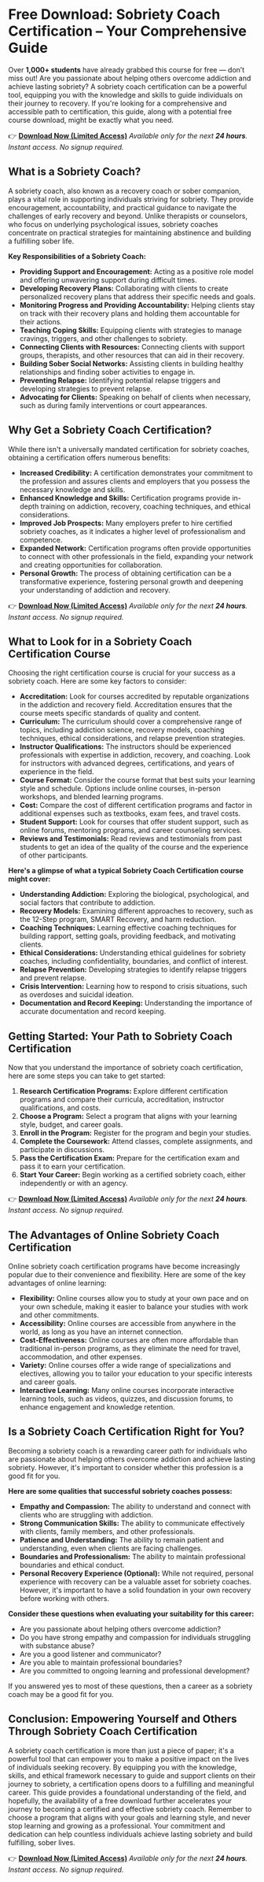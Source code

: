 # Free Download: Sobriety Coach Certification – Your Comprehensive Guide

Over **1,000+ students** have already grabbed this course for free — don’t miss out!
Are you passionate about helping others overcome addiction and achieve lasting sobriety? A sobriety coach certification can be a powerful tool, equipping you with the knowledge and skills to guide individuals on their journey to recovery. If you're looking for a comprehensive and accessible path to certification, this guide, along with a potential free course download, might be exactly what you need.

👉 **[Download Now (Limited Access)](https://udemywork.com/sobriety-coach-certification)**
_Available only for the next **24 hours**. Instant access. No signup required._

## What is a Sobriety Coach?

A sobriety coach, also known as a recovery coach or sober companion, plays a vital role in supporting individuals striving for sobriety. They provide encouragement, accountability, and practical guidance to navigate the challenges of early recovery and beyond. Unlike therapists or counselors, who focus on underlying psychological issues, sobriety coaches concentrate on practical strategies for maintaining abstinence and building a fulfilling sober life.

**Key Responsibilities of a Sobriety Coach:**

*   **Providing Support and Encouragement:** Acting as a positive role model and offering unwavering support during difficult times.
*   **Developing Recovery Plans:** Collaborating with clients to create personalized recovery plans that address their specific needs and goals.
*   **Monitoring Progress and Providing Accountability:** Helping clients stay on track with their recovery plans and holding them accountable for their actions.
*   **Teaching Coping Skills:** Equipping clients with strategies to manage cravings, triggers, and other challenges to sobriety.
*   **Connecting Clients with Resources:** Connecting clients with support groups, therapists, and other resources that can aid in their recovery.
*   **Building Sober Social Networks:** Assisting clients in building healthy relationships and finding sober activities to engage in.
*   **Preventing Relapse:** Identifying potential relapse triggers and developing strategies to prevent relapse.
*   **Advocating for Clients:** Speaking on behalf of clients when necessary, such as during family interventions or court appearances.

## Why Get a Sobriety Coach Certification?

While there isn't a universally mandated certification for sobriety coaches, obtaining a certification offers numerous benefits:

*   **Increased Credibility:** A certification demonstrates your commitment to the profession and assures clients and employers that you possess the necessary knowledge and skills.
*   **Enhanced Knowledge and Skills:** Certification programs provide in-depth training on addiction, recovery, coaching techniques, and ethical considerations.
*   **Improved Job Prospects:** Many employers prefer to hire certified sobriety coaches, as it indicates a higher level of professionalism and competence.
*   **Expanded Network:** Certification programs often provide opportunities to connect with other professionals in the field, expanding your network and creating opportunities for collaboration.
*   **Personal Growth:** The process of obtaining certification can be a transformative experience, fostering personal growth and deepening your understanding of addiction and recovery.

👉 **[Download Now (Limited Access)](https://udemywork.com/sobriety-coach-certification)**
_Available only for the next **24 hours**. Instant access. No signup required._

## What to Look for in a Sobriety Coach Certification Course

Choosing the right certification course is crucial for your success as a sobriety coach. Here are some key factors to consider:

*   **Accreditation:** Look for courses accredited by reputable organizations in the addiction and recovery field. Accreditation ensures that the course meets specific standards of quality and content.
*   **Curriculum:** The curriculum should cover a comprehensive range of topics, including addiction science, recovery models, coaching techniques, ethical considerations, and relapse prevention strategies.
*   **Instructor Qualifications:** The instructors should be experienced professionals with expertise in addiction, recovery, and coaching. Look for instructors with advanced degrees, certifications, and years of experience in the field.
*   **Course Format:** Consider the course format that best suits your learning style and schedule. Options include online courses, in-person workshops, and blended learning programs.
*   **Cost:** Compare the cost of different certification programs and factor in additional expenses such as textbooks, exam fees, and travel costs.
*   **Student Support:** Look for courses that offer student support, such as online forums, mentoring programs, and career counseling services.
*   **Reviews and Testimonials:** Read reviews and testimonials from past students to get an idea of the quality of the course and the experience of other participants.

**Here's a glimpse of what a typical Sobriety Coach Certification course might cover:**

*   **Understanding Addiction:** Exploring the biological, psychological, and social factors that contribute to addiction.
*   **Recovery Models:** Examining different approaches to recovery, such as the 12-Step program, SMART Recovery, and harm reduction.
*   **Coaching Techniques:** Learning effective coaching techniques for building rapport, setting goals, providing feedback, and motivating clients.
*   **Ethical Considerations:** Understanding ethical guidelines for sobriety coaches, including confidentiality, boundaries, and conflict of interest.
*   **Relapse Prevention:** Developing strategies to identify relapse triggers and prevent relapse.
*   **Crisis Intervention:** Learning how to respond to crisis situations, such as overdoses and suicidal ideation.
*   **Documentation and Record Keeping:** Understanding the importance of accurate documentation and record keeping.

## Getting Started: Your Path to Sobriety Coach Certification

Now that you understand the importance of sobriety coach certification, here are some steps you can take to get started:

1.  **Research Certification Programs:** Explore different certification programs and compare their curricula, accreditation, instructor qualifications, and costs.
2.  **Choose a Program:** Select a program that aligns with your learning style, budget, and career goals.
3.  **Enroll in the Program:** Register for the program and begin your studies.
4.  **Complete the Coursework:** Attend classes, complete assignments, and participate in discussions.
5.  **Pass the Certification Exam:** Prepare for the certification exam and pass it to earn your certification.
6.  **Start Your Career:** Begin working as a certified sobriety coach, either independently or with an agency.

👉 **[Download Now (Limited Access)](https://udemywork.com/sobriety-coach-certification)**
_Available only for the next **24 hours**. Instant access. No signup required._

## The Advantages of Online Sobriety Coach Certification

Online sobriety coach certification programs have become increasingly popular due to their convenience and flexibility. Here are some of the key advantages of online learning:

*   **Flexibility:** Online courses allow you to study at your own pace and on your own schedule, making it easier to balance your studies with work and other commitments.
*   **Accessibility:** Online courses are accessible from anywhere in the world, as long as you have an internet connection.
*   **Cost-Effectiveness:** Online courses are often more affordable than traditional in-person programs, as they eliminate the need for travel, accommodation, and other expenses.
*   **Variety:** Online courses offer a wide range of specializations and electives, allowing you to tailor your education to your specific interests and career goals.
*   **Interactive Learning:** Many online courses incorporate interactive learning tools, such as videos, quizzes, and discussion forums, to enhance engagement and knowledge retention.

## Is a Sobriety Coach Certification Right for You?

Becoming a sobriety coach is a rewarding career path for individuals who are passionate about helping others overcome addiction and achieve lasting sobriety. However, it's important to consider whether this profession is a good fit for you.

**Here are some qualities that successful sobriety coaches possess:**

*   **Empathy and Compassion:** The ability to understand and connect with clients who are struggling with addiction.
*   **Strong Communication Skills:** The ability to communicate effectively with clients, family members, and other professionals.
*   **Patience and Understanding:** The ability to remain patient and understanding, even when clients are facing challenges.
*   **Boundaries and Professionalism:** The ability to maintain professional boundaries and ethical conduct.
*   **Personal Recovery Experience (Optional):** While not required, personal experience with recovery can be a valuable asset for sobriety coaches. However, it's important to have a solid foundation in your own recovery before working with others.

**Consider these questions when evaluating your suitability for this career:**

*   Are you passionate about helping others overcome addiction?
*   Do you have strong empathy and compassion for individuals struggling with substance abuse?
*   Are you a good listener and communicator?
*   Are you able to maintain professional boundaries?
*   Are you committed to ongoing learning and professional development?

If you answered yes to most of these questions, then a career as a sobriety coach may be a good fit for you.

## Conclusion: Empowering Yourself and Others Through Sobriety Coach Certification

A sobriety coach certification is more than just a piece of paper; it's a powerful tool that can empower you to make a positive impact on the lives of individuals seeking recovery. By equipping you with the knowledge, skills, and ethical framework necessary to guide and support clients on their journey to sobriety, a certification opens doors to a fulfilling and meaningful career. This guide provides a foundational understanding of the field, and hopefully, the availability of a free download further accelerates your journey to becoming a certified and effective sobriety coach. Remember to choose a program that aligns with your goals and learning style, and never stop learning and growing as a professional. Your commitment and dedication can help countless individuals achieve lasting sobriety and build fulfilling, sober lives.

👉 **[Download Now (Limited Access)](https://udemywork.com/sobriety-coach-certification)**
_Available only for the next **24 hours**. Instant access. No signup required._
